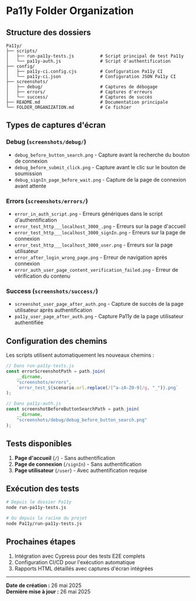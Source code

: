 <!-- @format -->

# Pa11y Folder Organization

## Structure des dossiers

```text
Pa11y/
├── scripts/
│   ├── run-pa11y-tests.js          # Script principal de test Pa11y
│   └── pa11y-auth.js               # Script d'authentification
├── config/
│   ├── pa11y-ci.config.cjs         # Configuration Pa11y CI
│   └── pa11y-ci.json               # Configuration JSON Pa11y CI
├── screenshots/
│   ├── debug/                      # Captures de débogage
│   ├── errors/                     # Captures d'erreurs
│   └── success/                    # Captures de succès
├── README.md                       # Documentation principale
└── FOLDER_ORGANIZATION.md          # Ce fichier
```

## Types de captures d'écran

### Debug (`screenshots/debug/`)

- `debug_before_button_search.png` - Capture avant la recherche du bouton de connexion
- `debug_before_submit_click.png` - Capture avant le clic sur le bouton de soumission
- `debug_signIn_page_before_wait.png` - Capture de la page de connexion avant attente

### Errors (`screenshots/errors/`)

- `error_in_auth_script.png` - Erreurs génériques dans le script d'authentification
- `error_test_http___localhost_3000_.png` - Erreurs sur la page d'accueil
- `error_test_http___localhost_3000_signIn.png` - Erreurs sur la page de connexion
- `error_test_http___localhost_3000_user.png` - Erreurs sur la page utilisateur
- `error_after_login_wrong_page.png` - Erreur de navigation après connexion
- `error_auth_user_page_content_verification_failed.png` - Erreur de vérification du contenu

### Success (`screenshots/success/`)

- `screenshot_user_page_after_auth.png` - Capture de succès de la page utilisateur après authentification
- `pa11y_user_page_after_auth.png` - Capture Pa11y de la page utilisateur authentifiée

## Configuration des chemins

Les scripts utilisent automatiquement les nouveaux chemins :

```javascript
// Dans run-pa11y-tests.js
const errorScreenshotPath = path.join(
	__dirname,
	"screenshots/errors",
	`error_test_${scenario.url.replace(/[^a-zA-Z0-9]/g, "_")}.png`
);

// Dans pa11y-auth.js
const screenshotBeforeButtonSearchPath = path.join(
	__dirname,
	"screenshots/debug/debug_before_button_search.png"
);
```

## Tests disponibles

1. **Page d'accueil** (`/`) - Sans authentification
2. **Page de connexion** (`/signIn`) - Sans authentification
3. **Page utilisateur** (`/user`) - Avec authentification requise

## Exécution des tests

```bash
# Depuis le dossier Pa11y
node run-pa11y-tests.js

# Ou depuis la racine du projet
node Pa11y/run-pa11y-tests.js
```

## Prochaines étapes

1. Intégration avec Cypress pour des tests E2E complets
2. Configuration CI/CD pour l'exécution automatique
3. Rapports HTML détaillés avec captures d'écran intégrées

---

**Date de création :** 26 mai 2025  
**Dernière mise à jour :** 26 mai 2025
